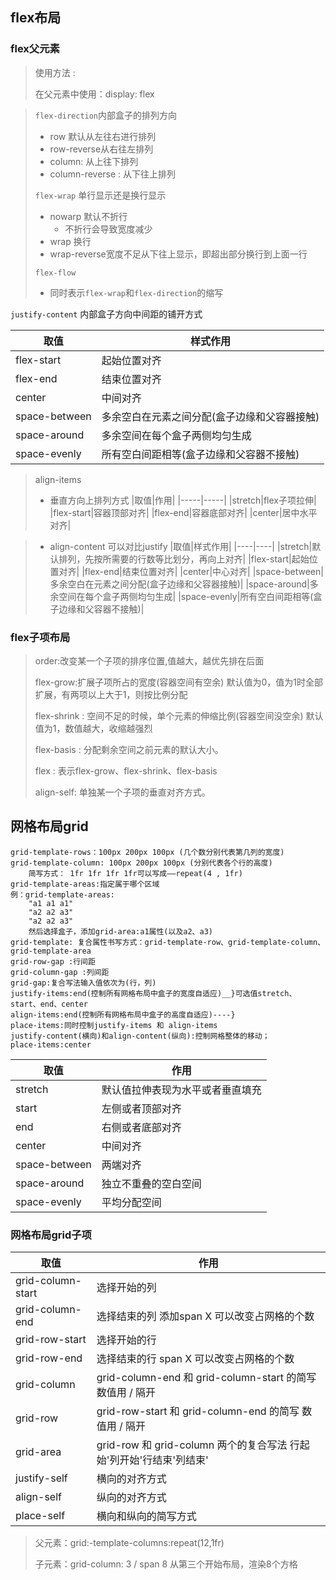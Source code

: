 ## flex布局

### flex父元素

> 使用方法 :
>
> 在父元素中使用：display: flex

> `flex-direction`内部盒子的排列方向
>
> * row 默认从左往右进行排列
> * row-reverse从右往左排列  
> * column: 从上往下排列  
> * column-reverse : 从下往上排列
>
> `flex-wrap` 单行显示还是换行显示
>
> - nowarp 默认不折行
>   - 不折行会导致宽度减少
> - wrap 换行 
> -  wrap-reverse宽度不足从下往上显示，即超出部分换行到上面一行
>
> `flex-flow` 
>
> - 同时表示`flex-wrap`和`flex-direction`的缩写

`justify-content` 内部盒子方向中间距的铺开方式

|取值|样式作用|
|--------|------|
|flex-start  |起始位置对齐|
|flex-end    |结束位置对齐|
|center      |中间对齐|
|space-between|多余空白在元素之间分配(盒子边缘和父容器接触)|
|space-around| 多余空间在每个盒子两侧均匀生成|
|space-evenly|所有空白间距相等(盒子边缘和父容器不接触)|

> align-items
>
> * 垂直方向上排列方式
|取值|作用|
|-----|-----|
|stretch|flex子项拉伸|
|flex-start|容器顶部对齐|
|flex-end|容器底部对齐|
|center|居中水平对齐|

> * align-content   可以对比justify
|取值|样式作用|
|----|----|
|stretch|默认排列，先按所需要的行数等比划分，再向上对齐|
|flex-start|起始位置对齐|
|flex-end|结束位置对齐|
|center|中心对齐|
|space-between|多余空白在元素之间分配(盒子边缘和父容器接触)|
|space-around|多余空间在每个盒子两侧均匀生成|
|space-evenly|所有空白间距相等(盒子边缘和父容器不接触)|

### flex子项布局

> order:改变某一个子项的排序位置,值越大，越优先排在后面
>
> flex-grow:扩展子项所占的宽度(容器空间有空余) 默认值为0，值为1时全部扩展，有两项以上大于1，则按比例分配
>
> flex-shrink : 空间不足的时候，单个元素的伸缩比例(容器空间没空余) 默认值为1，数值越大，收缩越强烈
>
> flex-basis : 分配剩余空间之前元素的默认大小。
>
> flex : 表示flex-grow、flex-shrink、flex-basis
>
> align-self: 单独某一个子项的垂直对齐方式。

## 网格布局grid

	grid-template-rows：100px 200px 100px (几个数分别代表第几列的宽度)
	grid-template-column: 100px 200px 100px (分别代表各个行的高度)
	    简写方式： 1fr 1fr 1fr 1fr可以写成——repeat(4 , 1fr)
	grid-template-areas:指定属于哪个区域
	例：grid-template-areas:
	    "a1 a1 a1"
	    "a2 a2 a3"
	    "a2 a2 a3"
	    然后选择盒子，添加grid-area:a1属性(以及a2、a3)
	grid-template: 复合属性书写方式：grid-template-row、grid-template-column、grid-template-area
	grid-row-gap :行间距
	grid-column-gap :列间距
	grid-gap:复合写法输入值依次为(行，列)
	justify-items:end(控制所有网格布局中盒子的宽度自适应)__}可选值stretch、start、end、center
	align-items:end(控制所有网格布局中盒子的高度自适应)----}
	place-items:同时控制justify-items 和 align-items
	justify-content(横向)和align-content(纵向):控制网格整体的移动；
	place-items:center
|取值|作用|
|---|----|
|stretch|默认值拉伸表现为水平或者垂直填充|
|start|左侧或者顶部对齐|
|end|右侧或者底部对齐|
|center|中间对齐|
|space-between|两端对齐|
|space-around|独立不重叠的空白空间|
|space-evenly|平均分配空间|

### 网格布局grid子项

|取值|作用|
|-----|-------|
|grid-column-start|选择开始的列|
|grid-column-end|选择结束的列 添加span X 可以改变占网格的个数|
|grid-row-start|选择开始的行|
|grid-row-end|选择结束的行 span X 可以改变占网格的个数|
|grid-column|grid-column-end 和 grid-column-start 的简写 数值用 / 隔开|
|grid-row|grid-row-start 和 grid-column-end 的简写 数值用 / 隔开|
|grid-area|grid-row 和 grid-column 两个的复合写法   行起始'列开始'行结束'列结束' |
|justify-self|横向的对齐方式|
|align-self|纵向的对齐方式|
|place-self|横向和纵向的简写方式|

> 父元素：grid:-template-columns:repeat(12,1fr)
>
> 子元素：grid-column: 3 / span 8 从第三个开始布局，渲染8个方格